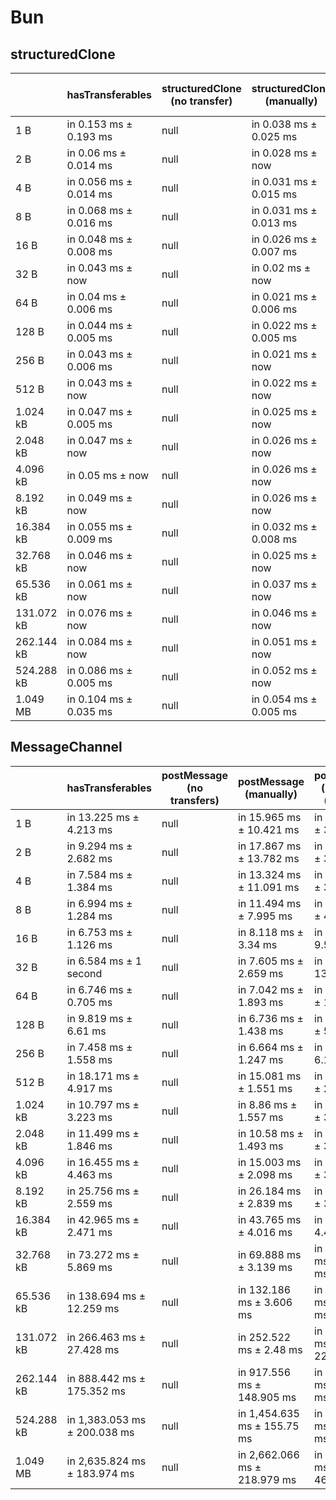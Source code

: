 # Bun

## structuredClone

|            | hasTransferables       | structuredClone (no transfer) | structuredClone (manually) | structuredClone (manually) (transfer) | structuredClone (getTransferables) | structuredClone (getTransferables) (transfer) | structuredClone (getTransferable*) | structuredClone (getTransferable*) (transfer) |
| ---------- | ---------------------- | ----------------------------- | -------------------------- | ------------------------------------- | ---------------------------------- | --------------------------------------------- | ---------------------------------- | --------------------------------------------- |
| 1 B        | in 0.153 ms ± 0.193 ms | null                          | in 0.038 ms ± 0.025 ms     | in 4.449 ms ± 1.513 ms                | in 0.227 ms ± 0.162 ms             | in 4.181 ms ± 0.479 ms                        | in 0.273 ms ± 0.23 ms              | in 4.179 ms ± 0.621 ms                        |
| 2 B        | in 0.06 ms ± 0.014 ms  | null                          | in 0.028 ms ± now          | in 3.916 ms ± 0.502 ms                | in 0.169 ms ± 0.093 ms             | in 4.125 ms ± 0.656 ms                        | in 0.205 ms ± 0.115 ms             | in 4.007 ms ± 0.62 ms                         |
| 4 B        | in 0.056 ms ± 0.014 ms | null                          | in 0.031 ms ± 0.015 ms     | in 3.813 ms ± 0.464 ms                | in 0.165 ms ± 0.075 ms             | in 5.219 ms ± 3.137 ms                        | in 0.303 ms ± 0.306 ms             | in 11.004 ms ± 3.256 ms                       |
| 8 B        | in 0.068 ms ± 0.016 ms | null                          | in 0.031 ms ± 0.013 ms     | in 4.288 ms ± 0.997 ms                | in 0.194 ms ± 0.127 ms             | in 4.235 ms ± 1.106 ms                        | in 0.16 ms ± 0.013 ms              | in 3.889 ms ± 0.407 ms                        |
| 16 B       | in 0.048 ms ± 0.008 ms | null                          | in 0.026 ms ± 0.007 ms     | in 5.991 ms ± 4.148 ms                | in 0.133 ms ± now                  | in 14.231 ms ± 4.509 ms                       | in 0.144 ms ± 0.008 ms             | in 3.366 ms ± 0.252 ms                        |
| 32 B       | in 0.043 ms ± now      | null                          | in 0.02 ms ± now           | in 3.835 ms ± 1.431 ms                | in 0.131 ms ± 0.006 ms             | in 3.301 ms ± 0.212 ms                        | in 0.146 ms ± now                  | in 3.317 ms ± 0.222 ms                        |
| 64 B       | in 0.04 ms ± 0.006 ms  | null                          | in 0.021 ms ± 0.006 ms     | in 4.768 ms ± 3.152 ms                | in 0.15 ms ± 0.013 ms              | in 3.554 ms ± 0.359 ms                        | in 0.174 ms ± now                  | in 3.78 ms ± 0.328 ms                         |
| 128 B      | in 0.044 ms ± 0.005 ms | null                          | in 0.022 ms ± 0.005 ms     | in 3.386 ms ± 0.151 ms                | in 0.177 ms ± now                  | in 3.537 ms ± 0.23 ms                         | in 0.203 ms ± 0.008 ms             | in 6.253 ms ± 5.596 ms                        |
| 256 B      | in 0.043 ms ± 0.006 ms | null                          | in 0.021 ms ± now          | in 11.35 ms ± 4.094 ms                | in 0.237 ms ± now                  | in 3.901 ms ± 0.147 ms                        | in 0.26 ms ± 0.006 ms              | in 3.825 ms ± 0.191 ms                        |
| 512 B      | in 0.043 ms ± now      | null                          | in 0.022 ms ± now          | in 5.248 ms ± 2.615 ms                | in 0.363 ms ± 0.008 ms             | in 4.3 ms ± 0.058 ms                          | in 0.401 ms ± 0.008 ms             | in 4.421 ms ± 0.061 ms                        |
| 1.024 kB   | in 0.047 ms ± 0.005 ms | null                          | in 0.025 ms ± now          | in 4.936 ms ± 0.249 ms                | in 0.604 ms ± 0.009 ms             | in 6.542 ms ± 2.253 ms                        | in 0.653 ms ± 0.012 ms             | in 5.508 ms ± 0.055 ms                        |
| 2.048 kB   | in 0.047 ms ± now      | null                          | in 0.026 ms ± now          | in 10.203 ms ± 1.894 ms               | in 1.103 ms ± 0.013 ms             | in 7.93 ms ± 0.443 ms                         | in 1.169 ms ± 0.028 ms             | in 7.673 ms ± 0.071 ms                        |
| 4.096 kB   | in 0.05 ms ± now       | null                          | in 0.026 ms ± now          | in 10.175 ms ± 0.096 ms               | in 2.067 ms ± 0.035 ms             | in 12.105 ms ± 0.165 ms                       | in 2.23 ms ± 0.028 ms              | in 12.906 ms ± 0.803 ms                       |
| 8.192 kB   | in 0.049 ms ± now      | null                          | in 0.026 ms ± now          | in 17.966 ms ± 1.103 ms               | in 4.028 ms ± 0.066 ms             | in 21.734 ms ± 1.635 ms                       | in 4.229 ms ± 0.061 ms             | in 21.182 ms ± 0.118 ms                       |
| 16.384 kB  | in 0.055 ms ± 0.009 ms | null                          | in 0.032 ms ± 0.008 ms     | in 35.399 ms ± 0.889 ms               | in 7.884 ms ± 0.178 ms             | in 42.193 ms ± 3.261 ms                       | in 8.383 ms ± 0.151 ms             | in 41.053 ms ± 0.336 ms                       |
| 32.768 kB  | in 0.046 ms ± now      | null                          | in 0.025 ms ± now          | in 62.488 ms ± 0.902 ms               | in 15.996 ms ± 0.154 ms            | in 141.186 ms ± 48.496 ms                     | in 17.475 ms ± 2.227 ms            | in 80.337 ms ± 0.975 ms                       |
| 65.536 kB  | in 0.061 ms ± now      | null                          | in 0.037 ms ± now          | in 181.924 ms ± 51.62 ms              | in 30.661 ms ± 0.37 ms             | in 154.035 ms ± 1.741 ms                      | in 32.941 ms ± 0.449 ms            | in 161.319 ms ± 11.56 ms                      |
| 131.072 kB | in 0.076 ms ± now      | null                          | in 0.046 ms ± now          | in 260.633 ms ± 24.568 ms             | in 60.915 ms ± 1.14 ms             | in 382.17 ms ± 58.225 ms                      | in 65.098 ms ± 1.286 ms            | in 380.692 ms ± 52.7 ms                       |
| 262.144 kB | in 0.084 ms ± now      | null                          | in 0.051 ms ± now          | in 688.44 ms ± 54.889 ms              | in 174.887 ms ± 40.901 ms          | in 883.03 ms ± 117.82 ms                      | in 179.859 ms ± 43.709 ms          | in 854.155 ms ± 114.561 ms                    |
| 524.288 kB | in 0.086 ms ± 0.005 ms | null                          | in 0.052 ms ± now          | in 1,333.386 ms ± 127.588 ms          | in 275.48 ms ± 28.181 ms           | in 1,554.558 ms ± 61.797 ms                   | in 273.524 ms ± 24.455 ms          | in 1,528.061 ms ± 58.532 ms                   |
| 1.049 MB   | in 0.104 ms ± 0.035 ms | null                          | in 0.054 ms ± 0.005 ms     | in 2,483.977 ms ± 108.288 ms          | in 490.46 ms ± 9.588 ms            | in 2,876.17 ms ± 68.173 ms                    | in 526.116 ms ± 20.492 ms          | in 2,923.783 ms ± 112.363 ms                  |

## MessageChannel

|            | hasTransferables             | postMessage (no transfers) | postMessage (manually)       | postMessage (manually) (transfer) | postMessage (getTransferables) | postMessage (getTransferables) (transfer) | postMessage (getTransferable*) | postMessage (getTransferable*) (transfer) |
| ---------- | ---------------------------- | -------------------------- | ---------------------------- | --------------------------------- | ------------------------------ | ----------------------------------------- | ------------------------------ | ----------------------------------------- |
| 1 B        | in 13.225 ms ± 4.213 ms      | null                       | in 15.965 ms ± 10.421 ms     | in 14.261 ms ± 3.406 ms           | in 19.187 ms ± 11.769 ms       | in 16.361 ms ± 4.104 ms                   | in 17.936 ms ± 11.923 ms       | in 16.411 ms ± 3.298 ms                   |
| 2 B        | in 9.294 ms ± 2.682 ms       | null                       | in 17.867 ms ± 13.782 ms     | in 14.352 ms ± 3.457 ms           | in 16.843 ms ± 9.499 ms        | in 14.626 ms ± 3.172 ms                   | in 16.325 ms ± 11.124 ms       | in 15.257 ms ± 3.281 ms                   |
| 4 B        | in 7.584 ms ± 1.384 ms       | null                       | in 13.324 ms ± 11.091 ms     | in 14.168 ms ± 3.534 ms           | in 17.165 ms ± 10.987 ms       | in 13.043 ms ± 2.656 ms                   | in 15.242 ms ± 11.102 ms       | in 13.921 ms ± 3.185 ms                   |
| 8 B        | in 6.994 ms ± 1.284 ms       | null                       | in 11.494 ms ± 7.995 ms      | in 15.421 ms ± 4.792 ms           | in 16.31 ms ± 10.24 ms         | in 12.4 ms ± 2.61 ms                      | in 13.715 ms ± 9.21 ms         | in 12.843 ms ± 3.248 ms                   |
| 16 B       | in 6.753 ms ± 1.126 ms       | null                       | in 8.118 ms ± 3.34 ms        | in 20.31 ms ± 9.564 ms            | in 13.894 ms ± 9.1 ms          | in 11.685 ms ± 2.024 ms                   | in 10.029 ms ± 3.856 ms        | in 12.375 ms ± 2.835 ms                   |
| 32 B       | in 6.584 ms ± 1 second       | null                       | in 7.605 ms ± 2.659 ms       | in 23.53 ms ± 13.427 ms           | in 12.637 ms ± 8.992 ms        | in 11.457 ms ± 1.905 ms                   | in 11.296 ms ± 6.674 ms        | in 12.679 ms ± 2.806 ms                   |
| 64 B       | in 6.746 ms ± 0.705 ms       | null                       | in 7.042 ms ± 1.893 ms       | in 28.419 ms ± 10.706 ms          | in 9.039 ms ± 3.175 ms         | in 20.592 ms ± 2.108 ms                   | in 12.396 ms ± 9.829 ms        | in 22.532 ms ± 4.007 ms                   |
| 128 B      | in 9.819 ms ± 6.61 ms        | null                       | in 6.736 ms ± 1.438 ms       | in 16.181 ms ± 5.519 ms           | in 8.765 ms ± 2.952 ms         | in 13.498 ms ± 2.221 ms                   | in 12.195 ms ± 9.898 ms        | in 15.972 ms ± 3.195 ms                   |
| 256 B      | in 7.458 ms ± 1.558 ms       | null                       | in 6.664 ms ± 1.247 ms       | in 15.63 ms ± 6.101 ms            | in 11.972 ms ± 8.533 ms        | in 14.114 ms ± 2.222 ms                   | in 14.451 ms ± 14.109 ms       | in 13.985 ms ± 3.209 ms                   |
| 512 B      | in 18.171 ms ± 4.917 ms      | null                       | in 15.081 ms ± 1.551 ms      | in 29.136 ms ± 2.824 ms           | in 21.912 ms ± 10.371 ms       | in 28.7 ms ± 3.576 ms                     | in 17.689 ms ± 3.985 ms        | in 29.113 ms ± 3.448 ms                   |
| 1.024 kB   | in 10.797 ms ± 3.223 ms      | null                       | in 8.86 ms ± 1.557 ms        | in 16.255 ms ± 3.923 ms           | in 12.877 ms ± 4.063 ms        | in 16.674 ms ± 3.394 ms                   | in 12.423 ms ± 4.23 ms         | in 18.062 ms ± 4.567 ms                   |
| 2.048 kB   | in 11.499 ms ± 1.846 ms      | null                       | in 10.58 ms ± 1.493 ms       | in 19.635 ms ± 3.077 ms           | in 13.083 ms ± 2.596 ms        | in 19.563 ms ± 2.24 ms                    | in 17.753 ms ± 6.645 ms        | in 20.631 ms ± 3.176 ms                   |
| 4.096 kB   | in 16.455 ms ± 4.463 ms      | null                       | in 15.003 ms ± 2.098 ms      | in 26.855 ms ± 3.023 ms           | in 19.686 ms ± 3.997 ms        | in 28.7 ms ± 2.973 ms                     | in 20.774 ms ± 3.458 ms        | in 30.026 ms ± 3.328 ms                   |
| 8.192 kB   | in 25.756 ms ± 2.559 ms      | null                       | in 26.184 ms ± 2.839 ms      | in 40.837 ms ± 3.246 ms           | in 31.098 ms ± 3.753 ms        | in 47.152 ms ± 4.251 ms                   | in 32.661 ms ± 3.581 ms        | in 46.56 ms ± 4.036 ms                    |
| 16.384 kB  | in 42.965 ms ± 2.471 ms      | null                       | in 43.765 ms ± 4.016 ms      | in 81.68 ms ± 4.441 ms            | in 51.344 ms ± 3.216 ms        | in 86.823 ms ± 4.195 ms                   | in 52.884 ms ± 3.232 ms        | in 88.664 ms ± 2.987 ms                   |
| 32.768 kB  | in 73.272 ms ± 5.869 ms      | null                       | in 69.888 ms ± 3.139 ms      | in 136.537 ms ± 3.846 ms          | in 85.374 ms ± 2.955 ms        | in 152.402 ms ± 3.057 ms                  | in 86.834 ms ± 2.583 ms        | in 154.02 ms ± 3.275 ms                   |
| 65.536 kB  | in 138.694 ms ± 12.259 ms    | null                       | in 132.186 ms ± 3.606 ms     | in 258.038 ms ± 3.443 ms          | in 162.459 ms ± 2.922 ms       | in 288.765 ms ± 3.264 ms                  | in 166.021 ms ± 2.102 ms       | in 291.392 ms ± 2.29 ms                   |
| 131.072 kB | in 266.463 ms ± 27.428 ms    | null                       | in 252.522 ms ± 2.48 ms      | in 837.328 ms ± 224.633 ms        | in 313.052 ms ± 3.052 ms       | in 919.045 ms ± 207.017 ms                | in 317.475 ms ± 3.047 ms       | in 984.38 ms ± 188.862 ms                 |
| 262.144 kB | in 888.442 ms ± 175.352 ms   | null                       | in 917.556 ms ± 148.905 ms   | in 1,755.866 ms ± 500.85 ms       | in 1,088.965 ms ± 175.185 ms   | in 1,956.075 ms ± 456.095 ms              | in 1,179.932 ms ± 154.365 ms   | in 1,890.76 ms ± 370.772 ms               |
| 524.288 kB | in 1,383.053 ms ± 200.038 ms | null                       | in 1,454.635 ms ± 155.75 ms  | in 2,845.098 ms ± 424.19 ms       | in 1,749.532 ms ± 229.944 ms   | in 3,128.734 ms ± 432.033 ms              | in 1,817.509 ms ± 279.044 ms   | in 3,270.188 ms ± 485.429 ms              |
| 1.049 MB   | in 2,635.824 ms ± 183.974 ms | null                       | in 2,662.066 ms ± 218.979 ms | in 5,359.88 ms ± 462.895 ms       | in 3,246.11 ms ± 326.058 ms    | in 5,927.113 ms ± 324.901 ms              | in 3,354.698 ms ± 318.388 ms   | in 6,201.399 ms ± 525.987 ms              |